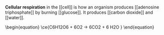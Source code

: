 **Cellular respiration** in the [[cell]] is how an organism produces [[adenosine triphosphate]] by burning [[glucose]]. It produces [[carbon dioxide]] and [[water]].

\begin{equation}
\ce{C6H12O6 + 6O2 -> 6CO2 + 6 H2O }
\end{equation}